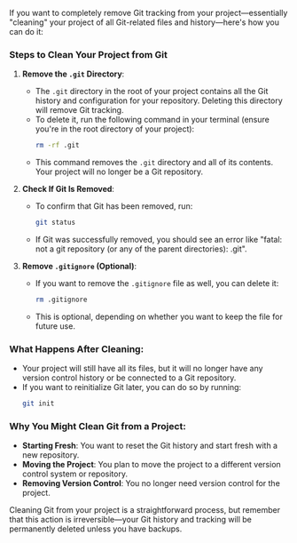 If you want to completely remove Git tracking from your project—essentially "cleaning" your project of all Git-related files and history—here's how you can do it:

### Steps to Clean Your Project from Git

1. **Remove the `.git` Directory**:
   - The `.git` directory in the root of your project contains all the Git history and configuration for your repository. Deleting this directory will remove Git tracking.
   - To delete it, run the following command in your terminal (ensure you're in the root directory of your project):
     ```bash
     rm -rf .git
     ```
   - This command removes the `.git` directory and all of its contents. Your project will no longer be a Git repository.

2. **Check If Git Is Removed**:
   - To confirm that Git has been removed, run:
     ```bash
     git status
     ```
   - If Git was successfully removed, you should see an error like "fatal: not a git repository (or any of the parent directories): .git".

3. **Remove `.gitignore` (Optional)**:
   - If you want to remove the `.gitignore` file as well, you can delete it:
     ```bash
     rm .gitignore
     ```
   - This is optional, depending on whether you want to keep the file for future use.

### What Happens After Cleaning:
- Your project will still have all its files, but it will no longer have any version control history or be connected to a Git repository.
- If you want to reinitialize Git later, you can do so by running:
  ```bash
  git init
  ```

### Why You Might Clean Git from a Project:
- **Starting Fresh**: You want to reset the Git history and start fresh with a new repository.
- **Moving the Project**: You plan to move the project to a different version control system or repository.
- **Removing Version Control**: You no longer need version control for the project.

Cleaning Git from your project is a straightforward process, but remember that this action is irreversible—your Git history and tracking will be permanently deleted unless you have backups.